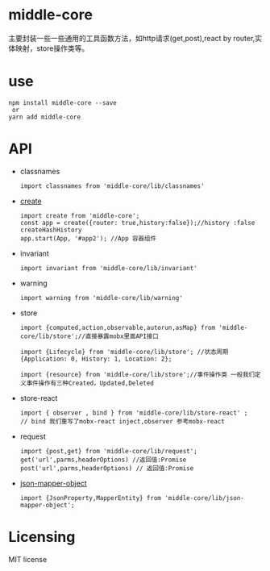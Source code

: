 # middle-core
 主要封装一些一些通用的工具函数方法，如http请求(get,post),react by router,实体映射，store操作类等。

 # use 
 ```
 npm install middle-core --save 
  or
yarn add middle-core
 ```
# API
- classnames
  ```
  import classnames from 'middle-core/lib/classnames'
  ```
- [create](https://github.com/duanguang/brains.git)
  ```
  import create from 'middle-core';
  const app = create({router: true,history:false});//history :false createHashHistory
  app.start(App, '#app2'); //App 容器组件
  ```
- invariant
  ```
  import invariant from 'middle-core/lib/invariant'
  ```  
- warning
  ```
  import warning from 'middle-core/lib/warning'
  ```  
- store
  ```
  import {computed,action,observable,autorun,asMap} from 'middle-core/lib/store';//直接暴露mobx里面API接口
  ```
  ``` 
  import {Lifecycle} from 'middle-core/lib/store'; //状态周期 {Application: 0, History: 1, Location: 2};
  ```
  ```
  import {resource} from 'middle-core/lib/store';//事件操作类 一般我们定义事件操作有三种Created，Updated,Deleted
  ```    
- store-react
  ```
  import { observer , bind } from 'middle-core/lib/store-react' ; 
  // bind 我们重写了mobx-react inject,observer 参考mobx-react
  ``` 
- request
  ```
  import {post,get} from 'middle-core/lib/request';
  get('url',parms,headerOptions) //返回值:Promise
  post('url',parms,headerOptions) // 返回值:Promise
  ``` 
- [json-mapper-object](https://github.com/duanguang/json-mapper-object.git)
  ```
  import {JsonProperty,MapperEntity} from 'middle-core/lib/json-mapper-object';
  ```

# Licensing
MIT license
